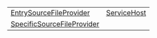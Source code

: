 |                                                                                                                    |                                                                                      |
| ------------------------------------------------------------------------------------------------------------------ | ------------------------------------------------------------------------------------ |
| [EntrySourceFileProvider](https://hamedfathi.gitbook.io/aurelia-2-doc-api/aot/class/entrysourcefileprovider)       | [ServiceHost](https://hamedfathi.gitbook.io/aurelia-2-doc-api/aot/class/servicehost) |
| [SpecificSourceFileProvider](https://hamedfathi.gitbook.io/aurelia-2-doc-api/aot/class/specificsourcefileprovider) |                                                                                      |